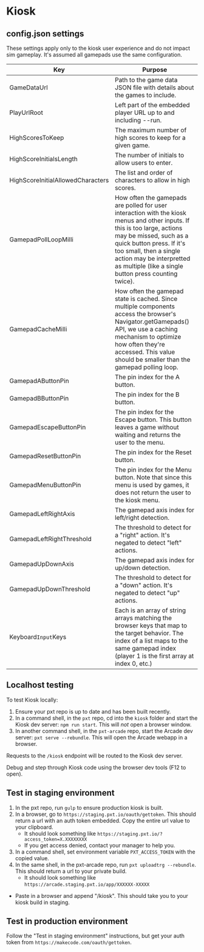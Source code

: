 # Kiosk

## config.json settings

These settings apply only to the kiosk user experience and do not impact sim gameplay. It's assumed all gamepads use the same configuration.

|Key|Purpose|
|---------------------------------|-|
|GameDataUrl                      | Path to the game data JSON file with details about the games to include.|
|PlayUrlRoot                      | Left part of the embedded player URL up to and including --run.|
|HighScoresToKeep                 | The maximum number of high scores to keep for a given game.|
|HighScoreInitialsLength          | The number of initials to allow users to enter.|
|HighScoreInitialAllowedCharacters| The list and order of characters to allow in high scores.|
|GamepadPollLoopMilli             | How often the gamepads are polled for user interaction with the kiosk menus and other inputs. If this is too large, actions may be missed, such as a quick button press. If it's too small, then a single action may be interpretted as multiple (like a single button press counting twice).|
|GamepadCacheMilli                | How often the gamepad state is cached. Since multiple components access the browser's Navigator.getGamepads() API, we use a caching mechanism to optimize how often they're accessed. This value should be smaller than the gamepad polling loop.|
|GamepadAButtonPin                | The pin index for the A button. |
|GamepadBButtonPin                | The pin index for the B button.|
|GamepadEscapeButtonPin           | The pin index for the Escape button. This button leaves a game without waiting and returns the user to the menu.|
|GamepadResetButtonPin            | The pin index for the Reset button.|
|GamepadMenuButtonPin             | The pin index for the Menu button. Note that since this menu is used by games, it does not return the user to the kiosk menu. |
|GamepadLeftRightAxis             | The gamepad axis index for left/right detection.|
|GamepadLeftRightThreshold        | The threshold to detect for a "right" action. It's negated to detect "left" actions.|
|GamepadUpDownAxis                | The gamepad axis index for up/down detection.|
|GamepadUpDownThreshold           | The threshold to detect for a "down" action. It's negated to detect "up" actions.|
|Keyboard`Input`Keys              | Each is an array of string arrays matching the browser keys that map to the target behavior. The index of a list maps to the same gamepad index (player 1 is the first array at index 0, etc.) |

## Localhost testing

To test Kiosk locally:

1. Ensure your pxt repo is up to date and has been built recently.
2. In a command shell, in the `pxt` repo, cd into the `kiosk` folder and start the Kiosk dev server: `npm run start`. This will *not* open a browser window.
3. In another command shell, in the `pxt-arcade` repo, start the Arcade dev server: `pxt serve --rebundle`. This will open the Arcade webapp in a browser.

Requests to the `/kiosk` endpoint will be routed to the Kiosk dev server.

Debug and step through Kiosk code using the browser dev tools (F12 to open).


## Test in staging environment

1. In the pxt repo, run `gulp` to ensure production kiosk is built.
2. In a browser, go to `https://staging.pxt.io/oauth/gettoken`. This should return a url with an auth token embedded. Copy the entire url value to your clipboard.
   - It should look something like `https://staging.pxt.io/?access_token=X.XXXXXXXX`
   - If you get access denied, contact your manager to help you.
3. In a command shell, set environment variable `PXT_ACCESS_TOKEN` with the copied value.
4. In the same shell, in the pxt-arcade repo, run `pxt uploadtrg --rebundle`. This should return a url to your private build.
   - It should look something like `https://arcade.staging.pxt.io/app/XXXXXX-XXXXX`
 - Paste in a browser and append "/kiosk". This should take you to your kiosk build in staging.

## Test in production environment

Follow the "Test in staging environment" instructions, but get your auth token from `https://makecode.com/oauth/gettoken`.

